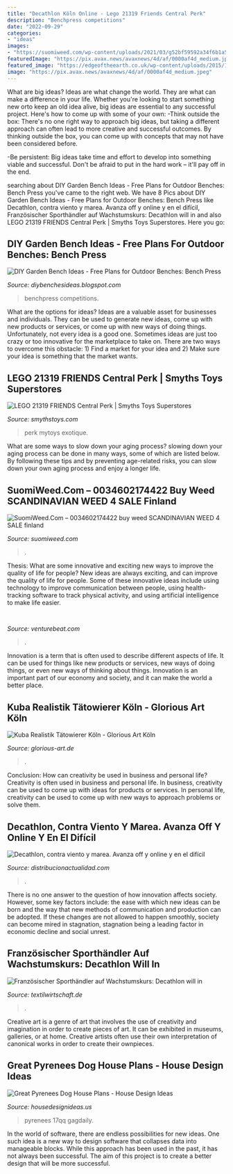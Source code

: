 ```yaml
---
title: "Decathlon Köln Online - Lego 21319 Friends Central Perk"
description: "Benchpress competitions"
date: "2022-09-29"
categories:
- "ideas"
images:
- "https://suomiweed.com/wp-content/uploads/2021/03/g52bf59592a34f6b1a572da7b4ddf8e9dddcb7048ad97062aefe2fe486c35a9db409c457e1f7ac42632259488944f6b0f_640_hip-hop.jpg"
featuredImage: "https://pix.avax.news/avaxnews/4d/af/0000af4d_medium.jpeg"
featured_image: "https://edgeoftheearth.co.uk/wp-content/uploads/2015/11/Ethros-BenchPress-Competition.jpg"
image: "https://pix.avax.news/avaxnews/4d/af/0000af4d_medium.jpeg"
---
```



What are big ideas?
Ideas are what change the world. They are what can make a difference in your life. Whether you're looking to start something new orto keep an old idea alive, big ideas are essential to any successful project. Here's how to come up with some of your own: 
-Think outside the box: There's no one right way to approach big ideas, but taking a different approach can often lead to more creative and successful outcomes. By thinking outside the box, you can come up with concepts that may not have been considered before. 

-Be persistent: Big ideas take time and effort to develop into something viable and successful. Don't be afraid to put in the hard work – it'll pay off in the end.

	

		
searching about DIY Garden Bench Ideas - Free Plans for Outdoor Benches: Bench Press you've came to the right web. We have 8 Pics about DIY Garden Bench Ideas - Free Plans for Outdoor Benches: Bench Press like Decathlon, contra viento y marea. Avanza off y online y en el difícil, Französischer Sporthändler auf Wachstumskurs: Decathlon will in and also LEGO 21319 FRIENDS Central Perk | Smyths Toys Superstores. Here you go:
		
    
## DIY Garden Bench Ideas - Free Plans For Outdoor Benches: Bench Press

<img loading=lazy src="https://edgeoftheearth.co.uk/wp-content/uploads/2015/11/Ethros-BenchPress-Competition.jpg" onerror="this.onerror=null;this.src='https://tse2.mm.bing.net/th?id=OIP.LlN_mV966-OEm2U3w_LJOQHaKd&amp;pid=15.1';" alt="DIY Garden Bench Ideas - Free Plans for Outdoor Benches: Bench Press">

_Source: diybenchesideas.blogspot.com_

>benchpress competitions. 

	

What are the options for ideas?
Ideas are a valuable asset for businesses and individuals. They can be used to generate new ideas, come up with new products or services, or come up with new ways of doing things. Unfortunately, not every idea is a good one. Sometimes ideas are just too crazy or too innovative for the marketplace to take on. There are two ways to overcome this obstacle: 1) Find a market for your idea and 2) Make sure your idea is something that the market wants.

    
## LEGO 21319 FRIENDS Central Perk | Smyths Toys Superstores

<img loading=lazy src="https://image.smythstoys.com/original/mobile/177200_6.jpg" onerror="this.onerror=null;this.src='https://tse4.mm.bing.net/th?id=OIP.y3Gm-Djnvu2wYV2evno7VQHaHa&amp;pid=15.1';" alt="LEGO 21319 FRIENDS Central Perk | Smyths Toys Superstores">

_Source: smythstoys.com_

>perk mytoys exotique. 

	

What are some ways to slow down your aging process?
slowing down your aging process can be done in many ways, some of which are listed below. By following these tips and by preventing age-related risks, you can slow down your own aging process and enjoy a longer life.

    
## SuomiWeed.Com – 0034602174422 Buy Weed SCANDINAVIAN WEED 4 SALE Finland

<img loading=lazy src="https://suomiweed.com/wp-content/uploads/2021/03/g52bf59592a34f6b1a572da7b4ddf8e9dddcb7048ad97062aefe2fe486c35a9db409c457e1f7ac42632259488944f6b0f_640_hip-hop.jpg" onerror="this.onerror=null;this.src='https://tse1.mm.bing.net/th?id=OIP.goqgoCoyPdEMdXWDPaQAhQHaE7&amp;pid=15.1';" alt="SuomiWeed.Com – 0034602174422 buy weed SCANDINAVIAN WEED 4 SALE finland">

_Source: suomiweed.com_

>. 

	

Thesis: What are some innovative and exciting new ways to improve the quality of life for people?
New ideas are always exciting, and can improve the quality of life for people. Some of these innovative ideas include using technology to improve communication between people, using health-tracking software to track physical activity, and using artificial intelligence to make life easier.

    
## 

<img loading=lazy src="https://venturebeat.com/wp-content/uploads/2019/09/Akeneo-PIM-2.0-Product-grid.png?w=800" onerror="this.onerror=null;this.src='https://tse4.mm.bing.net/th?id=OIP.Wao7XIcep-lDdNVdzVDQCQHaFP&amp;pid=15.1';" alt="">

_Source: venturebeat.com_

>. 

	

Innovation is a term that is often used to describe different aspects of life. It can be used for things like new products or services, new ways of doing things, or even new ways of thinking about things. Innovation is an important part of our economy and society, and it can make the world a better place.

    
## Kuba Realistik Tätowierer Köln - Glorious Art Köln

<img loading=lazy src="https://glorious-art.de/wp-content/uploads/2020/03/107261548_204046717576275_5239967896780994298_n.jpg" onerror="this.onerror=null;this.src='https://tse4.mm.bing.net/th?id=OIP.mKnABdTntrMBoK0vyx5xzwHaHa&amp;pid=15.1';" alt="Kuba Realistik Tätowierer Köln - Glorious Art Köln">

_Source: glorious-art.de_

>. 

	

Conclusion: How can creativity be used in business and personal life?
Creativity is often used in business and personal life. In business, creativity can be used to come up with ideas for products or services. In personal life, creativity can be used to come up with new ways to approach problems or solve them.

    
## Decathlon, Contra Viento Y Marea. Avanza Off Y Online Y En El Difícil

<img loading=lazy src="https://www.distribucionactualidad.com/wp-content/uploads/2016/01/Decathlon_Store_in_China.jpg" onerror="this.onerror=null;this.src='https://tse3.mm.bing.net/th?id=OIP.6lHm1AUQoZ7l9w9hBhcSDAHaFC&amp;pid=15.1';" alt="Decathlon, contra viento y marea. Avanza off y online y en el difícil">

_Source: distribucionactualidad.com_

>. 

	

There is no one answer to the question of how innovation affects society. However, some key factors include: the ease with which new ideas can be born and the way that new methods of communication and production can be adopted. If these changes are not allowed to happen smoothly, society can become mired in stagnation, stagnation being a leading factor in economic decline and social unrest.

    
## Französischer Sporthändler Auf Wachstumskurs: Decathlon Will In

<img loading=lazy src="https://www.textilwirtschaft.de/news/media/19/Meh-Mitarbeite-Decathlo-is-weite-au-Expansionskur-182433.jpeg" onerror="this.onerror=null;this.src='https://tse2.mm.bing.net/th?id=OIP.A4xmFvCiPuPImtzwRYg_HQHaEK&amp;pid=15.1';" alt="Französischer Sporthändler auf Wachstumskurs: Decathlon will in">

_Source: textilwirtschaft.de_

>. 

	

Creative art is a genre of art that involves the use of creativity and imagination in order to create pieces of art. It can be exhibited in museums, galleries, or at home. Creative artists often use their own interpretation of canonical works in order to create their ownpieces.

    
## Great Pyrenees Dog House Plans - House Design Ideas

<img loading=lazy src="https://pix.avax.news/avaxnews/4d/af/0000af4d_medium.jpeg" onerror="this.onerror=null;this.src='https://tse4.mm.bing.net/th?id=OIP.3MdwU1cCjuDdXksFFqwhaQHaJX&amp;pid=15.1';" alt="Great Pyrenees Dog House Plans - House Design Ideas">

_Source: housedesignideas.us_

>pyrenees 17qq gagdaily. 

	

In the world of software, there are endless possibilities for new ideas. One such idea is a new way to design software that collapses data into manageable blocks. While this approach has been used in the past, it has not always been successful. The aim of this project is to create a better design that will be more successful.

